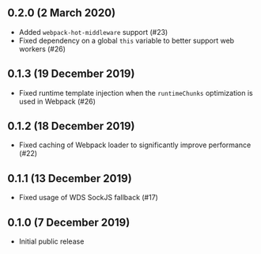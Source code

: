 ## 0.2.0 (2 March 2020)

- Added `webpack-hot-middleware` support (#23)
- Fixed dependency on a global `this` variable to better support web workers (#26)

## 0.1.3 (19 December 2019)

- Fixed runtime template injection when the `runtimeChunks` optimization is used in Webpack (#26)

## 0.1.2 (18 December 2019)

- Fixed caching of Webpack loader to significantly improve performance (#22)

## 0.1.1 (13 December 2019)

- Fixed usage of WDS SockJS fallback (#17)

## 0.1.0 (7 December 2019)

- Initial public release
